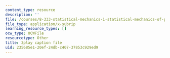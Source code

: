 ```yaml
---
content_type: resource
description: ''
file: /courses/8-333-statistical-mechanics-i-statistical-mechanics-of-particles-fall-2013/235685e120ef24dbc40737853c929ed9_ybCsMYk5xMg.srt
file_type: application/x-subrip
learning_resource_types: []
ocw_type: OCWFile
resourcetype: Other
title: 3play caption file
uid: 235685e1-20ef-24db-c407-37853c929ed9
---
```

